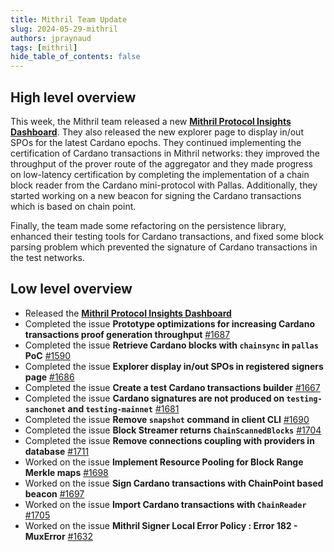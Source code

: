 ```yaml
---
title: Mithril Team Update
slug: 2024-05-29-mithril
authors: jpraynaud
tags: [mithril]
hide_table_of_contents: false
---
```


## High level overview

This week, the Mithril team released a new [**Mithril Protocol Insights Dashboard**](https://lookerstudio.google.com/u/0/reporting/8b05ea4b-6a43-45ea-aef2-237906ec7a42/page/kem0D?s=oi6CR5eZrnQ). They also released the new explorer page to display in/out SPOs for the latest Cardano epochs. They continued implementing the certification of Cardano transactions in Mithril networks: they improved the throughput of the prover route of the aggregator and they made progress on low-latency certification by completing the implementation of a chain block reader from the Cardano mini-protocol with Pallas.
Additionally, they started working on a new beacon for signing the Cardano transactions which is based on chain point.

Finally, the team made some refactoring on the persistence library, enhanced their testing tools for Cardano transactions, and fixed some block parsing problem which prevented the signature of Cardano transactions in the test networks.

## Low level overview
- Released the [**Mithril Protocol Insights Dashboard**](https://lookerstudio.google.com/u/0/reporting/8b05ea4b-6a43-45ea-aef2-237906ec7a42/page/kem0D?s=oi6CR5eZrnQ)
- Completed the issue **Prototype optimizations for increasing Cardano transactions proof generation throughput** [#1687](https://github.com/input-output-hk/mithril/issues/1687)
- Completed the issue **Retrieve Cardano blocks with `chainsync` in `pallas` PoC** [#1590](https://github.com/input-output-hk/mithril/issues/1590)
- Completed the issue **Explorer display in/out SPOs in registered signers page** [#1686](https://github.com/input-output-hk/mithril/issues/1686)
- Completed the issue **Create a test Cardano transactions builder** [#1667](https://github.com/input-output-hk/mithril/issues/1667)
- Completed the issue **Cardano signatures are not produced on `testing-sanchonet` and `testing-mainnet`** [#1681](https://github.com/input-output-hk/mithril/issues/1681)
- Completed the issue **Remove `snapshot` command in client CLI** [#1690](https://github.com/input-output-hk/mithril/issues/1690)
- Completed the issue **Block Streamer returns `ChainScannedBlocks`** [#1704](https://github.com/input-output-hk/mithril/issues/1704)
- Completed the issue **Remove connections coupling with providers in database** [#1711](https://github.com/input-output-hk/mithril/issues/1711)
- Worked on the issue **Implement Resource Pooling for Block Range Merkle maps** [#1698](https://github.com/input-output-hk/mithril/issues/1698)
- Worked on the issue **Sign Cardano transactions with ChainPoint based beacon** [#1697](https://github.com/input-output-hk/mithril/issues/1697)
- Worked on the issue **Import Cardano transactions with `ChainReader`** [#1705](https://github.com/input-output-hk/mithril/issues/1705)
- Worked on the issue **Mithril Signer Local Error Policy : Error 182 - MuxError** [#1632](https://github.com/input-output-hk/mithril/issues/1632)



